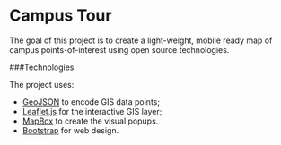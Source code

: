 Campus Tour
===========

The goal of this project is to create a light-weight, mobile ready map of campus points-of-interest using open source technologies. 

###Technologies

The project uses:

- [GeoJSON](http://geojson.org/) to encode GIS data points;
- [Leaflet.js](http://leafletjs.com/) for the interactive GIS layer;
- [MapBox](https://www.mapbox.com/mapbox.js/) to create the visual popups.
- [Bootstrap](http://getbootstrap.com/) for web design.

